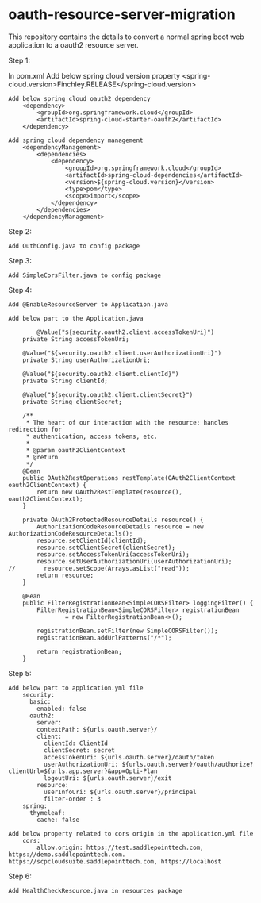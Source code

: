 # oauth-resource-server-migration
This repository contains the details to convert a normal spring boot web application to a oauth2 resource server.

Step 1:

In pom.xml 
	Add below spring cloud version property
		<properties>
			<spring-cloud.version>Finchley.RELEASE</spring-cloud.version>
		</properties>
		
	Add below spring cloud oauth2 dependency
		<dependency>
			<groupId>org.springframework.cloud</groupId>
			<artifactId>spring-cloud-starter-oauth2</artifactId>
		</dependency> 
		
	Add spring cloud dependency management
		<dependencyManagement>
			<dependencies>
				<dependency>
					<groupId>org.springframework.cloud</groupId>
					<artifactId>spring-cloud-dependencies</artifactId>
					<version>${spring-cloud.version}</version>
					<type>pom</type>
					<scope>import</scope>
				</dependency>
			</dependencies>
		</dependencyManagement>
    
Step 2:

	Add OuthConfig.java to config package
   
   
Step 3:
	
	Add SimpleCorsFilter.java to config package
	
Step 4:

	Add @EnableResourceServer to Application.java
	
	Add below part to the Application.java
	
            @Value("${security.oauth2.client.accessTokenUri}")
	    private String accessTokenUri;
	
	    @Value("${security.oauth2.client.userAuthorizationUri}")
	    private String userAuthorizationUri;
	
	    @Value("${security.oauth2.client.clientId}")
	    private String clientId;
	
	    @Value("${security.oauth2.client.clientSecret}")
	    private String clientSecret;
	
	    /**
	     * The heart of our interaction with the resource; handles redirection for
	     * authentication, access tokens, etc.
	     *
	     * @param oauth2ClientContext
	     * @return
	     */
	    @Bean
	    public OAuth2RestOperations restTemplate(OAuth2ClientContext oauth2ClientContext) {
	        return new OAuth2RestTemplate(resource(), oauth2ClientContext);
	    }
	
	    private OAuth2ProtectedResourceDetails resource() {
	        AuthorizationCodeResourceDetails resource = new AuthorizationCodeResourceDetails();
	        resource.setClientId(clientId);
	        resource.setClientSecret(clientSecret);
	        resource.setAccessTokenUri(accessTokenUri);
	        resource.setUserAuthorizationUri(userAuthorizationUri);
	//        resource.setScope(Arrays.asList("read"));
	        return resource;
	    }
	
	    @Bean
	    public FilterRegistrationBean<SimpleCORSFilter> loggingFilter() {
	        FilterRegistrationBean<SimpleCORSFilter> registrationBean
	                = new FilterRegistrationBean<>();
	
	        registrationBean.setFilter(new SimpleCORSFilter());
	        registrationBean.addUrlPatterns("/*");
	
	        return registrationBean;
   	    }
   	    
Step 5:

	Add below part to application.yml file
		security:
		  basic:
		    enabled: false
		  oauth2:
		    server:
			contextPath: ${urls.oauth.server}/
		    client:
		      clientId: ClientId
		      clientSecret: secret
		      accessTokenUri: ${urls.oauth.server}/oauth/token
		      userAuthorizationUri: ${urls.oauth.server}/oauth/authorize?clientUrl=${urls.app.server}&app=Opti-Plan
		      logoutUri: ${urls.oauth.server}/exit
		    resource:
		      userInfoUri: ${urls.oauth.server}/principal
		      filter-order : 3
		spring:
		  thymeleaf:
		    cache: false
		    
	Add below property related to cors origin in the application.yml file
		cors:
		    allow.origin: https://test.saddlepointtech.com, https://demo.saddlepointtech.com. https://scpcloudsuite.saddlepointtech.com, https://localhost

   	    
Step 6:

	Add HealthCheckResource.java in resources package

